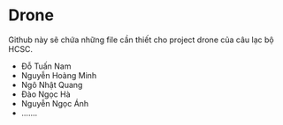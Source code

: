 # Drone

Github này sẽ chứa những file cần thiết cho project drone của câu lạc bộ HCSC.
+ Đỗ Tuấn Nam
+ Nguyễn Hoàng Minh
+ Ngô Nhật Quang
+ Đào Ngọc Hà
+ Nguyễn Ngọc Ánh
+ .......
